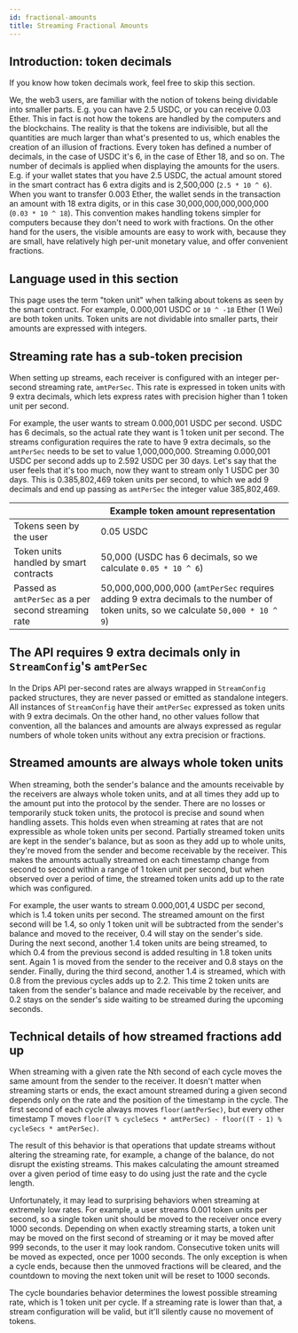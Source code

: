 ```yaml
---
id: fractional-amounts
title: Streaming Fractional Amounts
---
```


## Introduction: token decimals

If you know how token decimals work, feel free to skip this section.

We, the web3 users, are familiar with the notion of tokens being dividable into smaller parts. E.g. you can have 2.5 USDC, or you can receive 0.03 Ether. This in fact is not how the tokens are handled by the computers and the blockchains. The reality is that the tokens are indivisible, but all the quantities are much larger than what's presented to us, which enables the creation of an illusion of fractions. Every token has defined a number of decimals, in the case of USDC it's 6, in the case of Ether 18, and so on. The number of decimals is applied when displaying the amounts for the users. E.g. if your wallet states that you have 2.5 USDC, the actual amount stored in the smart contract has 6 extra digits and is 2,500,000 (`2.5 * 10 ^ 6`). When you want to transfer 0.003 Ether, the wallet sends in the transaction an amount with 18 extra digits, or in this case 30,000,000,000,000,000 (`0.03 * 10 ^ 18`). This convention makes handling tokens simpler for computers because they don't need to work with fractions. On the other hand for the users, the visible amounts are easy to work with, because they are small, have relatively high per-unit monetary value, and offer convenient fractions.

## Language used in this section

This page uses the term "token unit" when talking about tokens as seen by the smart contract. For example, 0.000,001 USDC or `10 ^ -18` Ether (1 Wei) are both token units. Token units are not dividable into smaller parts, their amounts are expressed with integers.

## Streaming rate has a sub-token precision

When setting up streams, each receiver is configured with an integer per-second streaming rate, `amtPerSec`. This rate is expressed in token units with 9 extra decimals, which lets express rates with precision higher than 1 token unit per second.

For example, the user wants to stream 0.000,001 USDC per second. USDC has 6 decimals, so the actual rate they want is 1 token unit per second. The streams configuration requires the rate to have 9 extra decimals, so the `amtPerSec` needs to be set to value 1,000,000,000. Streaming 0.000,001 USDC per second adds up to 2.592 USDC per 30 days. Let's say that the user feels that it's too much, now they want to stream only 1 USDC per 30 days. This is 0.385,802,469 token units per second, to which we add 9 decimals and end up passing as `amtPerSec` the integer value 385,802,469.

|| Example token amount representation|
|-|-
| Tokens seen by the user | 0.05 USDC
| Token units handled by smart contracts | 50,000 (USDC has 6 decimals, so we calculate `0.05 * 10 ^ 6`)
| Passed as `amtPerSec` as a per second streaming rate | 50,000,000,000,000 (`amtPerSec` requires adding 9 extra decimals to the number of token units, so we calculate `50,000 * 10 ^ 9`)

## The API requires 9 extra decimals only in `StreamConfig`'s `amtPerSec`

In the Drips API per-second rates are always wrapped in `StreamConfig` packed structures, they are never passed or emitted as standalone integers. All instances of `StreamConfig` have their `amtPerSec` expressed as token units with 9 extra decimals. On the other hand, no other values follow that convention, all the balances and amounts are always expressed as regular numbers of whole token units without any extra precision or fractions.

## Streamed amounts are always whole token units

When streaming, both the sender's balance and the amounts receivable by the receivers are always whole token units, and at all times they add up to the amount put into the protocol by the sender. There are no losses or temporarily stuck token units, the protocol is precise and sound when handling assets. This holds even when streaming at rates that are not expressible as whole token units per second. Partially streamed token units are kept in the sender's balance, but as soon as they add up to whole units, they're moved from the sender and become receivable by the receiver. This makes the amounts actually streamed on each timestamp change from second to second within a range of 1 token unit per second, but when observed over a period of time, the streamed token units add up to the rate which was configured.

For example, the user wants to stream 0.000,001,4 USDC per second, which is 1.4 token units per second. The streamed amount on the first second will be 1.4, so only 1 token unit will be subtracted from the sender's balance and moved to the receiver, 0.4 will stay on the sender's side. During the next second, another 1.4 token units are being streamed, to which 0.4 from the previous second is added resulting in 1.8 token units sent. Again 1 is moved from the sender to the receiver and 0.8 stays on the sender. Finally, during the third second, another 1.4 is streamed, which with 0.8 from the previous cycles adds up to 2.2. This time 2 token units are taken from the sender's balance and made receivable by the receiver, and 0.2 stays on the sender's side waiting to be streamed during the upcoming seconds.

## Technical details of how streamed fractions add up

When streaming with a given rate the Nth second of each cycle moves the same amount from the sender to the receiver. It doesn't matter when streaming starts or ends, the exact amount streamed during a given second depends only on the rate and the position of the timestamp in the cycle. The first second of each cycle always moves `floor(amtPerSec)`, but every other timestamp T moves `floor(T % cycleSecs * amtPerSec) - floor((T - 1) % cycleSecs * amtPerSec)`.

The result of this behavior is that operations that update streams without altering the streaming rate, for example, a change of the balance, do not disrupt the existing streams. This makes calculating the amount streamed over a given period of time easy to do using just the rate and the cycle length.

Unfortunately, it may lead to surprising behaviors when streaming at extremely low rates. For example, a user streams 0.001 token units per second, so a single token unit should be moved to the receiver once every 1000 seconds. Depending on when exactly streaming starts, a token unit may be moved on the first second of streaming or it may be moved after 999 seconds, to the user it may look random. Consecutive token units will be moved as expected, once per 1000 seconds. The only exception is when a cycle ends, because then the unmoved fractions will be cleared, and the countdown to moving the next token unit will be reset to 1000 seconds.

The cycle boundaries behavior determines the lowest possible streaming rate, which is 1 token unit per cycle. If a streaming rate is lower than that, a stream configuration will be valid, but it'll silently cause no movement of tokens.
